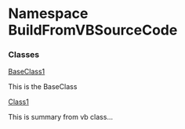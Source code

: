 ﻿# Namespace BuildFromVBSourceCode

### Classes

 [BaseClass1](BuildFromVBSourceCode.BaseClass1.md)

This is the BaseClass

 [Class1](BuildFromVBSourceCode.Class1.md)

This is summary from vb class...

